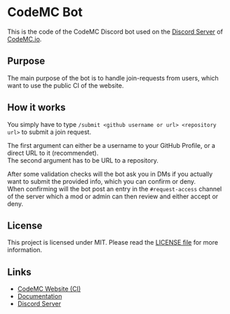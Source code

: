 [discord]: https://discord.gg/AGcFMu6
[codemc]: https://ci.codemc.io
[docs]: https://docs.codemc.io
[license]: https://github.com/CodeMC/Bot/blob/master/LICENSE

# CodeMC Bot
This is the code of the CodeMC Discord bot used on the [Discord Server][discord] of [CodeMC.io][codemc].

## Purpose
The main purpose of the bot is to handle join-requests from users, which want to use the public CI of the website.

## How it works
You simply have to type `/submit <github username or url> <repository url>` to submit a join request.

The first argument can either be a username to your GitHub Profile, or a direct URL to it (recommendet).  
The second argument has to be URL to a repository.

After some validation checks will the bot ask you in DMs if you actually want to submit the provided info, which you can confirm or deny.  
When confirming will the bot post an entry in the `#request-access` channel of the server which a mod or admin can then review and either accept or deny.

## License
This project is licensed under MIT. Please read the [LICENSE file][license] for more information.

## Links

- [CodeMC Website (CI)][codemc]
- [Documentation][docs]
- [Discord Server][discord]